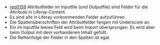 * [req0159](https://github.com/PolitAktiv/politaktiv-requirements/tree/master/de/requirements/req0159.md)
Attributfelder im Inputfile (und Outputfile) sind Felder für die Attribute in Liferay-Content.
 * Es sind alle in Liferay vorkommenden Felder aufzuführen.
 * Die Spaltenüberschriften der Attributfelder fangen mit Underscore an.
 * Ein im Inputfile leeres Feld wird beim Import übersprungen. Es wird aber beim Output mit dem vorhandenen Inhalt gefüllt.
 * Die Reihenfolge der Felder in den Spalten ist egal.
  
 
